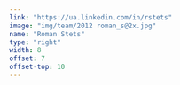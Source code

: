 ```yaml
---
link: "https://ua.linkedin.com/in/rstets"
image: "img/team/2012 roman_s@2x.jpg"
name: "Roman Stets"
type: "right"
width: 8
offset: 7
offset-top: 10
---
```


